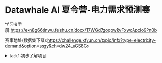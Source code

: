 # Datawhale AI 夏令营-电力需求预测赛

学习者手册:https://exn8g66dnwu.feishu.cn/docx/T7WGd7goqowRvFxwoApclo9Pn0b

赛事地址(数据集下载):https://challenge.xfyun.cn/topic/info?type=electricity-demand&option=ssgy&ch=dw24_uGS8Gs


<details>

<summary>task1:初步了解项目</summary>

### 数据类型

赛题数据由训练集和测试集组成，为了保证比赛的公平性，将每日日期进行脱敏，用1-N进行标识，即1为数据集最近一天，其中1-10为测试集数据。

|特征字段|	字段描述|
|--|--|
|id	|房屋id|
|dt	|日标识|
|type	|房屋类型|
|target	|实际电力消耗，预测目标|

### 完整代码:

```python
# 1. 导入需要用到的相关库
# 导入 pandas 库，用于数据处理和分析
import pandas as pd
# 导入 numpy 库，用于科学计算和多维数组操作
import numpy as np

# 2. 读取训练集和测试集
# 使用 read_csv() 函数从文件中读取训练集数据，文件名为 'train.csv'
train = pd.read_csv('./data/data283931/train.csv')
# 使用 read_csv() 函数从文件中读取测试集数据，文件名为 'train.csv'
test = pd.read_csv('./data/data283931/test.csv')

# 3. 计算训练数据最近11-20单位时间内对应id的目标均值
target_mean = train[train['dt']<=20].groupby(['id'])['target'].mean().reset_index()

# 4. 将target_mean作为测试集结果进行合并
test = test.merge(target_mean, on=['id'], how='left')

# 5. 保存结果文件到本地
test[['id','dt','target']].to_csv('submit.csv', index=None)
```

### 学习代码

```python
target_mean = train[train['dt']<=20].groupby(['id'])['target'].mean().reset_index()
```
- `train[train['dt']<=20]`读取`train`中`dt`列小于等于20的所有数据

- `groupby`函数将数据进行分组然后再进行下一步操作
    - 通过`groupby(['id'])`告诉系统以`id`这列数据进行分组,`id`相同的数据均会被分到一个组里.
    - `groupby(['id'])['target']`则是分组之后只需要`target`这列数据
    - `groupby(['id'])['target'].mean()`获取每个分组的`target`的平均值
- `reset_index()`重建数据索引

```python
test = test.merge(target_mean, on=['id'], how='left')
```
`merge`函数用来合并两个DateFrame
- `df1.merge(df2)`与`pd.merge(df1,df2)`是等价的,都是合并`df1`与`df2`数据
- `on`以哪一列作为合并的依据,这里以`id`列作为合并的依据
- `how`如何合并,`left`保留左侧df1的所有行，如果右侧df2中没有匹配的键，则相应的列将填充为 NaN
    - `right`以右侧为准,如果左侧没有对应的数据填充NaN
    - `inner`取交集,合并后的数据只有左右两个df都有的部分
    - `outer`取并集,保留二者所有行,没有的部分填充NaN

显然我们不能够简单的用过去11天到20天的平均值作为过去1到10天的预测依据.我们应该找到更好的预测手段.

</details>

